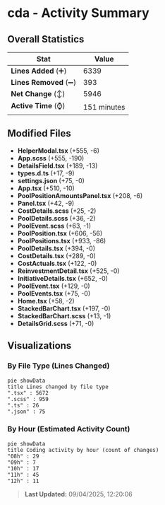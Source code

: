 # cda - Activity Summary 

## Overall Statistics

| Stat                   | Value                                                             |
| ---------------------- | ----------------------------------------------------------------- |
| **Lines Added** (➕)   | 6339                                          |
| **Lines Removed** (➖) | 393                                        |
| **Net Change** (↕)    | 5946                |
| **Active Time** (⌚)   | 151 minutes |


## Modified Files
- **HelperModal.tsx** (+555, -6)
- **App.scss** (+555, -190)
- **DetailsField.tsx** (+189, -13)
- **types.d.ts** (+17, -9)
- **settings.json** (+75, -0)
- **App.tsx** (+510, -10)
- **PoolPositionAmountsPanel.tsx** (+208, -6)
- **Panel.tsx** (+42, -9)
- **CostDetails.scss** (+25, -2)
- **PoolDetails.scss** (+36, -2)
- **PoolEvent.scss** (+63, -1)
- **PoolPosition.tsx** (+606, -56)
- **PoolPositions.tsx** (+933, -86)
- **PoolDetails.tsx** (+394, -0)
- **CostDetails.tsx** (+289, -0)
- **CostActuals.tsx** (+122, -0)
- **ReinvestmentDetail.tsx** (+525, -0)
- **InitiativeDetails.tsx** (+652, -0)
- **PoolEvent.tsx** (+129, -0)
- **PoolEvents.tsx** (+75, -0)
- **Home.tsx** (+58, -2)
- **StackedBarChart.tsx** (+197, -0)
- **StackedBarChart.scss** (+13, -1)
- **DetailsGrid.scss** (+71, -0)

## Visualizations

### By File Type (Lines Changed)

```mermaid
pie showData
title Lines changed by file type
".tsx" : 5672
".scss" : 959
".ts" : 26
".json" : 75
```

### By Hour (Estimated Activity Count)

```mermaid
pie showData
title Coding activity by hour (count of changes)
"08h" : 29
"09h" : 7
"10h" : 17
"11h" : 45
"12h" : 11
```


> **Last Updated:** 09/04/2025, 12:20:06